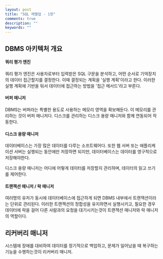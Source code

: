 ```yaml
---
layout: post
title: "SQL 레벨업 - 1장"
comments: true
description: ""
keywords: ""
---
```



## DBMS 아키텍처 개요

#### 쿼리 평가 엔진

쿼리 평가 엔진은 사용자로부터 입력받은 SQL 구문을 분석하고, 어떤 순서로 기억장치의 데이터 접근할지를 결정한다. 이때 결정되는 계획을 '실행 계획'이라고 한다. 이러한 실행 계획에 기반을 둬서 데이터에 접근하는 방법을 '접근 메서드'라고 부른다.


#### 버퍼 매니저

DBMS는 버퍼라는 특별한 용도로 사용하는 메모리 영역을 확보해둔다. 이 메모리를 관리하는 것이 버퍼 매니저다. 디스크를 관리하는 디스크 용량 매니저와 함께 연동되어 작동한다.


#### 디스크 용량 매니저

데이터베이스는 가장 많은 데이터를 다루는 소프트웨어다. 또한 웹 서버 또는 애플리케이션 서버는 실행되는 동안에만 저장하면 되지만, 데이터베이스는 데이터를 영구적으로 저장해야한다.

디스크 용량 매니저는 어디에 어떻게 데이터를 저장할지 관리하며, 데이터의 읽고 쓰기를 제어한다.


#### 트랜잭션 매니저 / 락 매니저

여러명의 유저가 동시에 데이터베이스에 접근하게 되면 DBMS 내부에서 트랜잭션이라는 단위로 관리된다. 이러한 트랜잭션의 정합성을 유지하면서 실행시키고, 필요한 경우 데이터에 락을 걸어 다른 사람과의 요청을 대기시키는것이 트랜잭션 매니저와 락 매니저의 역할이다.


## 리커버리 매니저

시스템에 장애를 대비하여 데이터를 정기적으로 백업하고, 문제가 일어났을 때 복구하는 기능을 수행하는것이 리커버리 매니저.
